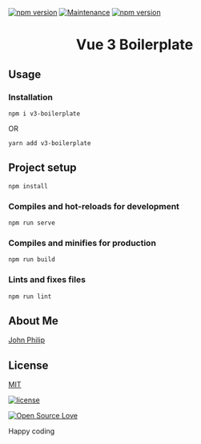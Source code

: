   [![npm version](https://badge.fury.io/js/vuejs-medium-editor.svg)](https://github.com/developerphilo/vue3-boilerplate) [![Maintenance](https://img.shields.io/badge/Maintained%3F-yes-green.svg)](https://GitHub.com/Naereen/StrapDown.js/graphs/commit-activity) [![npm version](https://badgen.net/npm/license/lodash)](https://github.com/developerphilo/vue3-boilerplate)
<div align="center">


  <h1>Vue 3 Boilerplate</h1>
  </div>


## Usage


### Installation


```
npm i v3-boilerplate
``` 
OR 

```
yarn add v3-boilerplate
```




## Project setup
```
npm install
```

### Compiles and hot-reloads for development
```
npm run serve
```

### Compiles and minifies for production
```
npm run build
```

### Lints and fixes files
```
npm run lint
```

## About Me 


<a target="_blank" href="https://twitter.com/amjohnphilip">John Philip</a>
</p>


## License

[MIT](LICENSE)

[![license](https://img.shields.io/github/license/mashape/apistatus.svg?style=for-the-badge)](#)

[![Open Source Love](https://badges.frapsoft.com/os/v2/open-source-200x33.png?v=103)](#)


Happy coding
